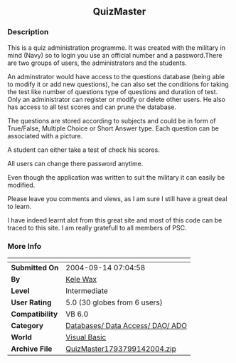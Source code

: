 ﻿<div align="center">

## QuizMaster


</div>

### Description

This is a quiz administration programme. It was created with the military in mind (Navy) so to login you use an official number and a password.There are two groups of users, the administrators and the students.

An adminstrator would have access to the questions database (being able to modify it or add new questions), he can also set the conditions for taking the test like number of questions type of questions and duration of test. Only an administrator can register or modify or delete other users. He also has access to all test scores and can prune the database.

The questions are stored according to subjects and could be in form of True/False, Multiple Choice or Short Answer type. Each question can be associated with a picture.

A student can either take a test of check his scores.

All users can change there password anytime.

Even though the application was written to suit the military it can easily be modified.

Please leave you comments and views, as I am sure I still have a great deal to learn.

I have indeed learnt alot from this great site and most of this code can be traced to this site. I am really gratefull to all members of PSC.
 
### More Info
 


<span>             |<span>
---                |---
**Submitted On**   |2004-09-14 07:04:58
**By**             |[Kele Wax](https://github.com/Planet-Source-Code/PSCIndex/blob/master/ByAuthor/kele-wax.md)
**Level**          |Intermediate
**User Rating**    |5.0 (30 globes from 6 users)
**Compatibility**  |VB 6\.0
**Category**       |[Databases/ Data Access/ DAO/ ADO](https://github.com/Planet-Source-Code/PSCIndex/blob/master/ByCategory/databases-data-access-dao-ado__1-6.md)
**World**          |[Visual Basic](https://github.com/Planet-Source-Code/PSCIndex/blob/master/ByWorld/visual-basic.md)
**Archive File**   |[QuizMaster1793799142004\.zip](https://github.com/Planet-Source-Code/kele-wax-quizmaster__1-56090/archive/master.zip)








